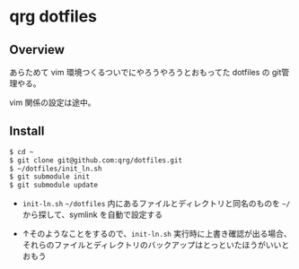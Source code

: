 qrg dotfiles
================================================================================


Overview
--------------------------------------------------------------------------------

あらためて vim 環境つくるついでにやろうやろうとおもってた dotfiles の git管理やる。

vim 関係の設定は途中。


Install
--------------------------------------------------------------------------------

``` bash
$ cd ~
$ git clone git@github.com:qrg/dotfiles.git
$ ~/dotfiles/init_ln.sh
$ git submodule init
$ git submodule update
```

* `init-ln.sh` `~/dotfiles` 内にあるファイルとディレクトリと同名のものを
  `~/` から探して、symlink を自動で設定する

* ↑そのようなことをするので、`init-ln.sh` 実行時に上書き確認が出る場合、
  それらのファイルとディレクトリのバックアップはとっといたほうがいいとおもう


